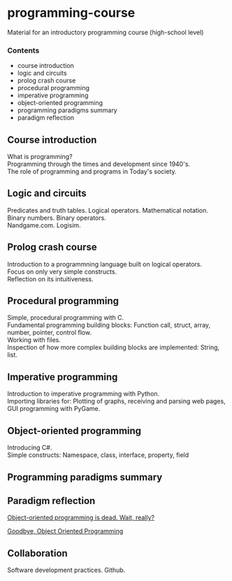 # programming-course
Material for an introductory programming course (high-school level)

### Contents ###

* course introduction
* logic and circuits
* prolog crash course
* procedural programming
* imperative programming
* object-oriented programming
* programming paradigms summary
* paradigm reflection


## Course introduction ##

What is programming?<br>
Programming through the times and development since 1940's.<br>
The role of programming and programs in Today's society.


## Logic and circuits ##

Predicates and truth tables. Logical operators. Mathematical notation.<br>
Binary numbers. Binary operators.<br>
Nandgame.com. Logisim.


## Prolog crash course ##

Introduction to a programmning language built on logical operators.<br>
Focus on only very simple constructs.<br>
Reflection on its intuitiveness.


## Procedural programming ##

Simple, procedural programming with C.<br>
Fundamental programming building blocks: Function call, struct, array, number, pointer, control flow.<br>
Working with files.<br>
Inspection of how more complex building blocks are implemented: String, list.


## Imperative programming ##

Introduction to imperative programming with Python.<br>
Importing libraries for: Plotting of graphs, receiving and parsing web pages, GUI programming with PyGame.


## Object-oriented programming ##

Introducing C#.<br>
Simple constructs: Namespace, class, interface, property, field


## Programming paradigms summary ##



## Paradigm reflection ##

[Object-oriented programming is dead. Wait, really?](https://towardsdatascience.com/object-oriented-programming-is-dead-wait-really-db1f1f05cc44)

[Goodbye, Object Oriented Programming](https://cscalfani.medium.com/goodbye-object-oriented-programming-a59cda4c0e53)


## Collaboration ##

Software development practices. Github.
